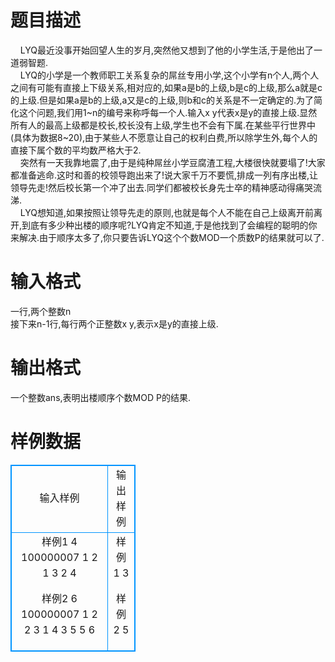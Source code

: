 # 

 
 # 题目描述 
&nbsp;&nbsp;&nbsp;&nbsp;LYQ最近没事开始回望人生的岁月,突然他又想到了他的小学生活,于是他出了一道弱智题.<br>&nbsp;&nbsp;&nbsp;&nbsp;LYQ的小学是一个教师职工关系复杂的屌丝专用小学,这个小学有n个人,两个人之间有可能有直接上下级关系,相对应的,如果a是b的上级,b是c的上级,那么a就是c的上级.但是如果a是b的上级,a又是c的上级,则b和c的关系是不一定确定的.为了简化这个问题,我们用1~n的编号来称呼每一个人.输入x&nbsp;y代表x是y的直接上级.显然所有人的最高上级都是校长,校长没有上级,学生也不会有下属.在某些平行世界中(具体为数据8~20),由于某些人不愿意让自己的权利白费,所以除学生外,每个人的直接下属个数的平均数严格大于2.<br>&nbsp;&nbsp;&nbsp;&nbsp;突然有一天我靠地震了,由于是纯种屌丝小学豆腐渣工程,大楼很快就要塌了!大家都准备逃命.这时和善的校领导跑出来了!说大家千万不要慌,排成一列有序出楼,让领导先走!然后校长第一个冲了出去.同学们都被校长身先士卒的精神感动得痛哭流涕.<br>&nbsp;&nbsp;&nbsp;&nbsp;LYQ想知道,如果按照让领导先走的原则,也就是每个人不能在自己上级离开前离开,到底有多少种出楼的顺序呢?LYQ肯定不知道,于是他找到了会编程的聪明的你来解决.由于顺序太多了,你只要告诉LYQ这个个数MOD一个质数P的结果就可以了.<br> 

 
 # 输入格式 
一行,两个整数n<br>	接下来n-1行,每行两个正整数x&nbsp;y,表示x是y的直接上级.<br> 

 
 # 输出格式 
一个整数ans,表明出楼顺序个数MOD&nbsp;P的结果.<br> 
# 样例数据
<style>
        table,table tr th, table tr td { border:1px solid #0094ff; }
        table { width: 200px; min-height: 25px; line-height: 25px; text-align: center; border-collapse: collapse;}   
    </style>
<table>
	<tr>
		<td>输入样例</td>
		<td>输出样例</td>
	</tr>
<tr><td>样例1
4 100000007
1 2
1 3
2 4

样例2
6 100000007
1 2
2 3
1 4
3 5
5 6

</td><td>样例1
3

样例2
5

</td></tr></table>
